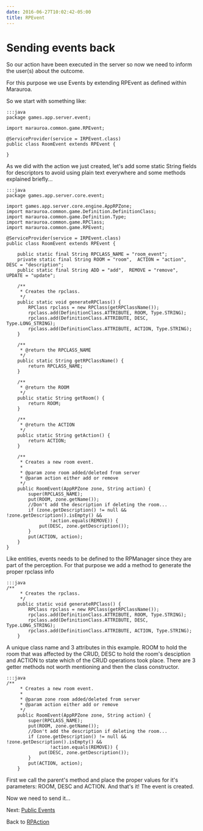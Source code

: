 ```yaml
---
date: 2016-06-27T10:02:42-05:00
title: RPEvent
---
```

Sending events back
===

So our action have been executed in the server so now we need to inform the user(s) about the outcome.

For this purpose we use Events by extending RPEvent as defined within Marauroa.

So we start with something like:

~~~~~
:::java
package games.app.server.event;

import marauroa.common.game.RPEvent;

@ServiceProvider(service = IRPEvent.class)
public class RoomEvent extends RPEvent {

}
~~~~~

As we did with the action we just created, let's add some static String fields for descriptors to avoid using plain text everywhere and some methods explained briefly...

~~~~~
:::java
package games.app.server.core.event;

import games.app.server.core.engine.AppRPZone;
import marauroa.common.game.Definition.DefinitionClass;
import marauroa.common.game.Definition.Type;
import marauroa.common.game.RPClass;
import marauroa.common.game.RPEvent;

@ServiceProvider(service = IRPEvent.class)
public class RoomEvent extends RPEvent {

    public static final String RPCLASS_NAME = "room_event";
    private static final String ROOM = "room",  ACTION = "action",  DESC = "description";
    public static final String ADD = "add",  REMOVE = "remove",  UPDATE = "update";

    /**
     * Creates the rpclass.
     */
    public static void generateRPClass() {
        RPClass rpclass = new RPClass(getRPClassName());
        rpclass.add(DefinitionClass.ATTRIBUTE, ROOM, Type.STRING);
        rpclass.add(DefinitionClass.ATTRIBUTE, DESC, Type.LONG_STRING);
        rpclass.add(DefinitionClass.ATTRIBUTE, ACTION, Type.STRING);
    }

    /**
     * @return the RPCLASS_NAME
     */
    public static String getRPClassName() {
        return RPCLASS_NAME;
    }

    /**
     * @return the ROOM
     */
    public static String getRoom() {
        return ROOM;
    }

    /**
     * @return the ACTION
     */
    public static String getAction() {
        return ACTION;
    }

    /**
     * Creates a new room event.
     *
     * @param zone room added/deleted from server
     * @param action either add or remove
     */
    public RoomEvent(AppRPZone zone, String action) {
        super(RPCLASS_NAME);
        put(ROOM, zone.getName());
        //Don't add the description if deleting the room...
        if (zone.getDescription() != null && !zone.getDescription().isEmpty() &&
                !action.equals(REMOVE)) {
            put(DESC, zone.getDescription());
        }
        put(ACTION, action);
    }
}
~~~~~

Like entities, events needs to be defined to the RPManager since they are part of the perception. For that purpose we add a method to generate the proper rpclass info

~~~~~
:::java
/**
     * Creates the rpclass.
     */
    public static void generateRPClass() {
        RPClass rpclass = new RPClass(getRPClassName());
        rpclass.add(DefinitionClass.ATTRIBUTE, ROOM, Type.STRING);
        rpclass.add(DefinitionClass.ATTRIBUTE, DESC, Type.LONG_STRING);
        rpclass.add(DefinitionClass.ATTRIBUTE, ACTION, Type.STRING);
    }
~~~~~

A unique class name and 3 attributes in this example. ROOM to hold the room that was affected by the CRUD, DESC to hold the room's desciption and ACTION to state which of the CRUD operations took place. There are 3 getter methods not worth mentioning and then the class constructor.

~~~~~
:::java
/**
     * Creates a new room event.
     *
     * @param zone room added/deleted from server
     * @param action either add or remove
     */
    public RoomEvent(AppRPZone zone, String action) {
        super(RPCLASS_NAME);
        put(ROOM, zone.getName());
        //Don't add the description if deleting the room...
        if (zone.getDescription() != null && !zone.getDescription().isEmpty() &&
                !action.equals(REMOVE)) {
            put(DESC, zone.getDescription());
        }
        put(ACTION, action);
    }
~~~~~

First we call the parent's method and place the proper values for it's parameters: ROOM, DESC and ACTION. And that's it! The event is created.

Now we need to send it...

Next: [Public Events](/developer/Public_Events/)

Back to [RPAction](/developer/RPAction)


